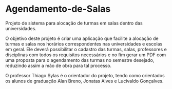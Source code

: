 # Agendamento-de-Salas
Projeto de sistema para alocação de turmas em salas dentro das universidades.

O objetivo deste projeto é criar uma aplicação que facilite a alocação de turmas e salas nos horários correspondentes nas universidades
e escolas em geral. Ele deverá possibilitar o cadastro das turmas, salas, professores e disciplinas com todos os requisitos necessários
e no fim gerar um PDF com uma proposta para o agendamento das turmas no semestre desejado, reduzindo assim a mão de obra para tal processo.

O professor Thiago Sylas é o orientador do projeto, tendo como orientados os alunos de graduação Alan Breno, Jonatas Alves e Lucivaldo Gonçalves.
